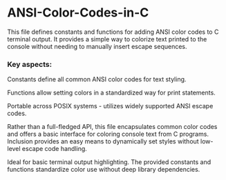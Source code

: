 # ANSI-Color-Codes-in-C
 This file defines constants and functions for adding ANSI color codes to C terminal output. It provides a simple way to colorize text printed to the console without needing to manually insert escape sequences.

<h3>Key aspects:</h3>

Constants define all common ANSI color codes for text styling.

Functions allow setting colors in a standardized way for print statements.

Portable across POSIX systems - utilizes widely supported ANSI escape codes.

Rather than a full-fledged API, this file encapsulates common color codes and offers a basic interface for coloring console text from C programs. Inclusion provides an easy means to dynamically set styles without low-level escape code handling.

Ideal for basic terminal output highlighting. The provided constants and functions standardize color use without deep library dependencies.
